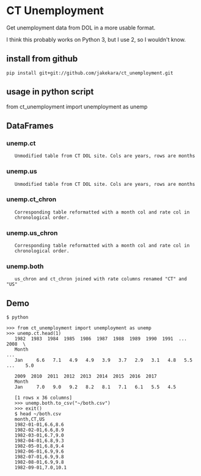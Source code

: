 # CT Unemployment

Get unemployment data from DOL in a more usable format.

I think this probably works on Python 3, but I use 2, so I wouldn't know.

## install from github

    pip install git+git://github.com/jakekara/ct_unemployment.git


## usage in python script

   from ct_unemployment import unemployment as unemp 

## DataFrames

   ### unemp.ct

       Unmodified table from CT DOL site. Cols are years, rows are months 
   
   ### unemp.us

       Unmodified table from CT DOL site. Cols are years, rows are months 

   ### unemp.ct_chron

       Corresponding table reformatted with a month col and rate col in
       chronological order.

   ### unemp.us_chron

       Corresponding table reformatted with a month col and rate col in
       chronological order.
       
   ### unemp.both

       us_chron and ct_chron joined with rate columns renamed "CT" and "US"

## Demo

	$ python

	>>> from ct_unemployment import unemployment as unemp
	>>> unemp.ct.head(1)
       1982  1983  1984  1985  1986  1987  1988  1989  1990  1991  ...   2008  \
       Month                                                              ...
       Jan     6.6   7.1   4.9   4.9   3.9   3.7   2.9   3.1   4.8   5.5  ...    5.0

       2009  2010  2011  2012  2013  2014  2015  2016  2017
       Month
       Jan     7.0   9.0   9.2   8.2   8.1   7.1   6.1   5.5   4.5

       [1 rows x 36 columns]
       >>> unemp.both.to_csv("~/both.csv")
       >>> exit()
       $ head ~/both.csv
       month,CT,US
       1982-01-01,6.6,8.6
       1982-02-01,6.6,8.9
       1982-03-01,6.7,9.0
       1982-04-01,6.8,9.3
       1982-05-01,6.8,9.4
       1982-06-01,6.9,9.6
       1982-07-01,6.9,9.8
       1982-08-01,6.9,9.8
       1982-09-01,7.0,10.1

